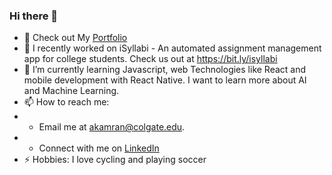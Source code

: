 ### Hi there 👋

- 👀 Check out My [Portfolio](http://akamran2001.github.io/)
- 🔭 I recently worked on iSyllabi - An automated assignment management app for college students. Check us out at https://bit.ly/isyllabi
- 🌱 I’m currently learning Javascript, web Technologies like React and mobile development with React Native. I want to learn more about AI and Machine Learning.
- 📫 How to reach me:
- - Email me at akamran@colgate.edu.
- - Connect with me on [LinkedIn](https://www.linkedin.com/in/ahmed-muyen-kamran)
- ⚡ Hobbies: I love cycling and playing soccer
<!--
**akamran2001/akamran2001** is a ✨ _special_ ✨ repository because its `README.md` (this file) appears on your GitHub profile.

Here are some ideas to get you started:

- 🔭 I’m currently working on ...
- 🌱 I’m currently learning ...
- 👯 I’m looking to collaborate on ...
- 🤔 I’m looking for help with ...
- 💬 Ask me about ...
- 📫 How to reach me: ...
- 😄 Pronouns: ...
- ⚡ Fun fact: ...
  -->

